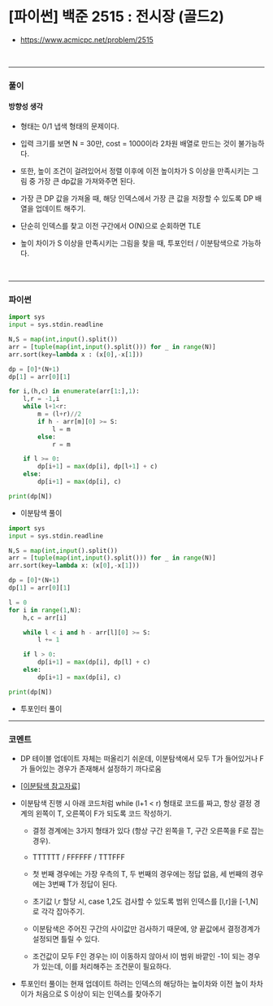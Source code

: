 # **[파이썬] 백준 2515 : 전시장 (골드2)**
* https://www.acmicpc.net/problem/2515
<br>


---

### **풀이**

#### **방향성 생각**

* 형태는 0/1 냅색 형태의 문제이다.

* 입력 크기를 보면 N = 30만, cost = 1000이라 2차원 배열로 만드는 것이 불가능하다.

* 또한, 높이 조건이 걸려있어서 정렬 이후에 이전 높이차가 S 이상을 만족시키는 그림 중 가장 큰 dp값을 가져와주면 된다.

* 가장 큰 DP 값을 가져올 때, 해당 인덱스에서 가장 큰 값을 저장할 수 있도록 DP 배열을 업데이트 해주기.

* 단순히 인덱스를 찾고 이전 구간에서 O(N)으로 순회하면 TLE

* 높이 차이가 S 이상을 만족시키는 그림을 찾을 때, 투포인터 / 이분탐색으로 가능하다.

<br>

---

### **파이썬**
```python
import sys
input = sys.stdin.readline

N,S = map(int,input().split())
arr = [tuple(map(int,input().split())) for _ in range(N)]
arr.sort(key=lambda x : (x[0],-x[1]))

dp = [0]*(N+1)
dp[1] = arr[0][1]

for i,(h,c) in enumerate(arr[1:],1):
    l,r = -1,i
    while l+1<r:
        m = (l+r)//2
        if h - arr[m][0] >= S:
            l = m
        else:
            r = m

    if l >= 0:
        dp[i+1] = max(dp[i], dp[l+1] + c)
    else:
        dp[i+1] = max(dp[i], c)

print(dp[N])
```

* 이분탐색 풀이

```python
import sys
input = sys.stdin.readline

N,S = map(int,input().split())
arr = [tuple(map(int,input().split())) for _ in range(N)]
arr.sort(key=lambda x: (x[0],-x[1]))

dp = [0]*(N+1)
dp[1] = arr[0][1]

l = 0
for i in range(1,N):
    h,c = arr[i]

    while l < i and h - arr[l][0] >= S:
        l += 1

    if l > 0:
        dp[i+1] = max(dp[i], dp[l] + c)
    else:
        dp[i+1] = max(dp[i], c)

print(dp[N])
```

* 투포인터 풀이

---

### **코멘트**

* DP 테이블 업데이트 자체는 떠올리기 쉬운데, 이분탐색에서 모두 T가 들어있거나 F가 들어있는 경우가 존재해서 설정하기 까다로움

* [[이분탐색 참고자료]](https://www.acmicpc.net/blog/view/109)

* 이분탐색 진행 시 아래 코드처럼 while (l+1 < r) 형태로 코드를 짜고, 항상 결정 경계의 왼쪽이 T, 오른쪽이 F가 되도록 코드 작성하기.

  * 결정 경계에는 3가지 형태가 있다 (항상 구간 왼쪽을 T, 구간 오른쪽을 F로 잡는 경우).

  * TTTTTT / FFFFFF / TTTFFF

  * 첫 번째 경우에는 가장 우측의 T, 두 번째의 경우에는 정답 없음, 세 번째의 경우에는 3번째 T가 정답이 된다.

  * 초기값 l,r 할당 시, case 1,2도 검사할 수 있도록 범위 인덱스를 [l,r]을 [-1,N]로 각각 잡아주기.
  
  * 이분탐색은 주어진 구간의 사이값만 검사하기 때문에, 양 끝값에서 결정경계가 설정되면 틀릴 수 있다.

  * 조건값이 모두 F인 경우는 l이 이동하지 않아서 l이 범위 바깥인 -1이 되는 경우가 있는데, 이를 처리해주는 조건문이 필요하다.

* 투포인터 풀이는 현재 업데이트 하려는 인덱스의 해당하는 높이차와 이전 높이 차차이가 처음으로 S 이상이 되는 인덱스를 찾아주기